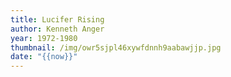 ```yaml
---
title: Lucifer Rising
author: Kenneth Anger
year: 1972-1980
thumbnail: /img/owr5sjpl46xywfdnnh9aabawjjp.jpg
date: "{{now}}"
---
```


